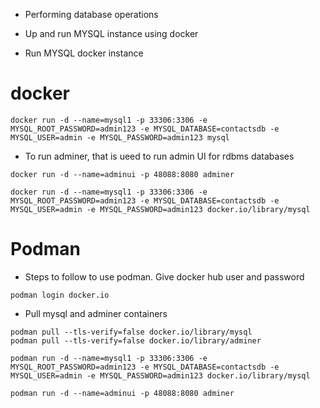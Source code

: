 - Performing database operations

- Up and run MYSQL instance using docker

- Run MYSQL docker instance 

# docker
```
docker run -d --name=mysql1 -p 33306:3306 -e MYSQL_ROOT_PASSWORD=admin123 -e MYSQL_DATABASE=contactsdb -e MYSQL_USER=admin -e MYSQL_PASSWORD=admin123 mysql
```

- To run adminer, that is ueed to run admin UI for rdbms databases

```
docker run -d --name=adminui -p 48088:8080 adminer
```
```
docker run -d --name=mysql1 -p 33306:3306 -e MYSQL_ROOT_PASSWORD=admin123 -e MYSQL_DATABASE=contactsdb -e MYSQL_USER=admin -e MYSQL_PASSWORD=admin123 docker.io/library/mysql
```


# Podman

- Steps to follow to use podman. Give docker hub user and password

```
podman login docker.io
```

- Pull mysql and adminer containers

```
podman pull --tls-verify=false docker.io/library/mysql
podman pull --tls-verify=false docker.io/library/adminer
```

```
podman run -d --name=mysql1 -p 33306:3306 -e MYSQL_ROOT_PASSWORD=admin123 -e MYSQL_DATABASE=contactsdb -e MYSQL_USER=admin -e MYSQL_PASSWORD=admin123 docker.io/library/mysql
```

```
podman run -d --name=adminui -p 48088:8080 adminer
```
